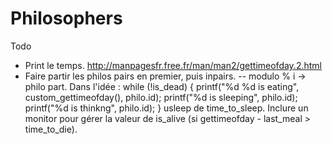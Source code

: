 # Philosophers

Todo
- Print le temps.
http://manpagesfr.free.fr/man/man2/gettimeofday.2.html
- Faire partir les philos pairs en premier, puis inpairs.
-- modulo % i -> philo part.
Dans l'idée :
while (!is_dead)
{
  printf("%d %d is eating", custom_gettimeofday(), philo.id);
  printf("%d is sleeping", philo.id);
  printf("%d is thinkng", philo.id);
}
usleep de time_to_sleep.
Inclure un monitor pour gérer la valeur de is_alive (si gettimeofday - last_meal > time_to_die).
